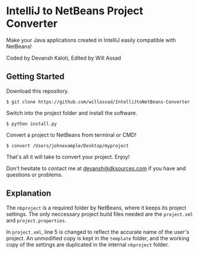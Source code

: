 # IntelliJ to NetBeans Project Converter

Make your Java applications created in IntelliJ easily compatible with NetBeans!

Coded by Devansh Kaloti, Edited by Will Assad

## Getting Started

Download this repository.

```
$ git clone https://github.com/willassad/IntelliJtoNetBeans-Converter
```

Switch into the project folder and install the software.

```
$ python install.py
```

Convert a project to NetBeans from terminal or CMD!

```
$ convert /Users/johnexample/Desktop/myproject
```

That's all it will take to convert your project. Enjoy!

Don't hesitate to contact me at devansh@dksources.com if you have and questions or problems.

## Explanation

The `nbproject` is a required folder by NetBeans, where it keeps its project settings.
The only neccessary project build files needed are the `project.xml` and `project.properties`.

In `project.xml`, line 5 is changed to reflect the accurate name of the user's project. An unmodified copy is kept in the `template` folder, and the working copy of the settings are duplicated in the internal `nbproject` folder.
